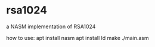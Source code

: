 # rsa1024
a NASM implementation of RSA1024

how to use:
apt install nasm
apt install ld
make
./main.asm

